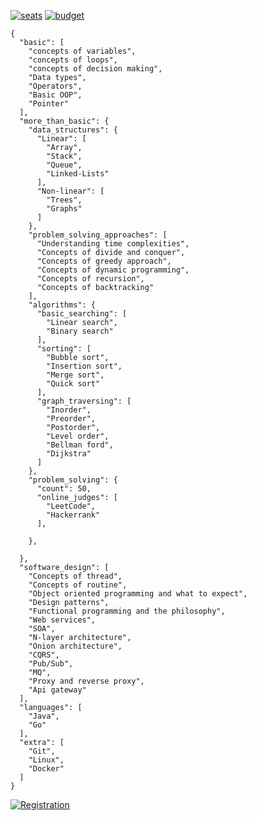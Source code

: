  [![seats](https://img.shields.io/badge/SEATS-5-orange?style=for-the-badge&color=orange)]()  [![budget](https://img.shields.io/badge/COURSE_FEE-30k-orange?style=for-the-badge&color=598234)]() 
```
{
  "basic": [
    "concepts of variables",
    "concepts of loops",
    "concepts of decision making",
    "Data types",
    "Operators",
    "Basic OOP",
    "Pointer"
  ],
  "more_than_basic": {
    "data_structures": {
      "Linear": [
        "Array",
        "Stack",
        "Queue",
        "Linked-Lists"
      ],
      "Non-linear": [
        "Trees",
        "Graphs"
      ]
    },
    "problem_solving_approaches": [
      "Understanding time complexities",
      "Concepts of divide and conquer",
      "Concepts of greedy approach",
      "Concepts of dynamic programming",
      "Concepts of recursion",
      "Concepts of backtracking"
    ],
    "algorithms": {
      "basic_searching": [
        "Linear search",
        "Binary search"
      ],
      "sorting": [
        "Bubble sort",
        "Insertion sort",
        "Merge sort",
        "Quick sort"
      ],
      "graph_traversing": [
        "Inorder",
        "Preorder",
        "Postorder",
        "Level order",
        "Bellman ford",
        "Dijkstra"
      ]
    },
    "problem_solving": {
      "count": 50,
      "online_judges": [
        "LeetCode",
        "Hackerrank"
      ],
      
    },
    
  },
  "software_design": [
    "Concepts of thread",
    "Concepts of routine",
    "Object oriented programming and what to expect",
    "Design patterns",
    "Functional programming and the philosophy",
    "Web services",
    "SOA",
    "N-layer architecture",
    "Onion architecture",
    "CQRS",
    "Pub/Sub",
    "MQ",
    "Proxy and reverse proxy",
    "Api gateway"
  ],
  "languages": [
    "Java",
    "Go"
  ],
  "extra": [
    "Git",
    "Linux",
    "Docker"
  ]
}
```
[![Registration](https://img.shields.io/badge/REGISTER-orange?style=for-the-badge&color=212121)](https://docs.google.com/forms/d/e/1FAIpQLScIlFi6fFbH0-8ddOnXLxkXwNnEy5A5stXuppn2nBUL4sFLnw/viewform?usp=pp_url) 

